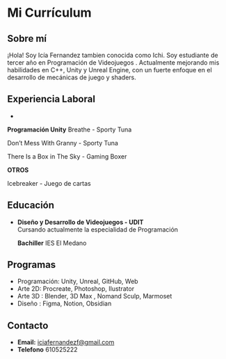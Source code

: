 # Mi Currículum

## Sobre mí
¡Hola! Soy Icía Fernandez tambien conocida como Ichi.
 Soy estudiante de tercer año en Programación de Videojuegos .
 Actualmente mejorando mis habilidades en C++, Unity y Unreal Engine, con un fuerte enfoque en el desarrollo de mecánicas de juego y shaders.

## Experiencia Laboral
- 
 **Programación Unity**
 Breathe - Sporty Tuna

 Don’t Mess With Granny - Sporty Tuna

There Is a Box in The Sky - Gaming Boxer

**OTROS**

Icebreaker - Juego de cartas




## Educación
- **Diseño y Desarrollo de Videojuegos - UDIT**  
    Cursando actualmente la especialidad de Programación

    **Bachiller**
    IES El Medano
 

## Programas
- Programación: Unity, Unreal, GitHub, Web
- Arte 2D: Procreate, Photoshop, Ilustrator
- Arte 3D : Blender, 3D Max , Nomand Sculp, Marmoset
- Diseño : Figma, Notion, Obsidian


## Contacto
- **Email:** iciafernandezf@gmail.com
- **Telefono** 610525222
